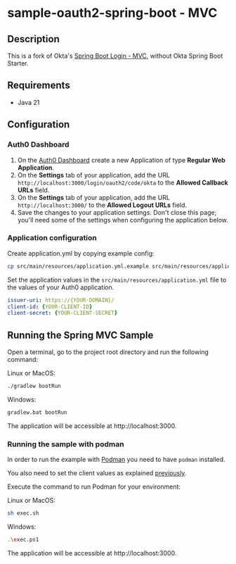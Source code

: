 # sample-oauth2-spring-boot - MVC

## Description

This is a fork of Okta's [Spring Boot Login - MVC](https://github.com/auth0-samples/auth0-spring-boot-login-samples/tree/master/mvc-login), without Okta Spring Boot Starter.

## Requirements

- Java 21

## Configuration

### Auth0 Dashboard
1. On the [Auth0 Dashboard](https://manage.auth0.com/#/clients) create a new Application of type **Regular Web Application**.
1. On the **Settings** tab of your application, add the URL `http://localhost:3000/login/oauth2/code/okta` to the **Allowed Callback URLs** field.
1. On the **Settings** tab of your application, add the URL `http://localhost:3000/` to the **Allowed Logout URLs** field.
1. Save the changes to your application settings. Don't close this page; you'll need some of the settings when configuring the application below.

### Application configuration

Create application.yml by copying example config:

```bash
cp src/main/resources/application.yml.example src/main/resources/application.yml
```

Set the application values in the `src/main/resources/application.yml` file to the values of your Auth0 application.

```yaml
issuer-uri: https://{YOUR-DOMAIN}/
client-id: {YOUR-CLIENT-ID}
client-secret: {YOUR-CLIENT-SECRET}
```

## Running the Spring MVC Sample

Open a terminal, go to the project root directory and run the following command:

Linux or MacOS:

```bash
./gradlew bootRun
```

Windows:

```bash
gradlew.bat bootRun 
```

The application will be accessible at http://localhost:3000.

### Running the sample with podman

In order to run the example with [Podman](https://podman.io/docs/installation) you need to have `podman` installed.

You also need to set the client values as explained [previously](#application-configuration).

Execute the command to run Podman for your environment:

Linux or MacOS:

```bash
sh exec.sh
```

Windows:

```bash
.\exec.ps1
```

The application will be accessible at http://localhost:3000.
